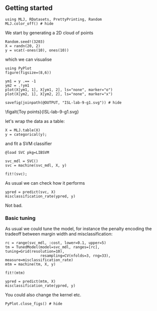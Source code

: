 <!--This file was generated, do not modify it.-->
## Getting started

```julia:ex1
using MLJ, RDatasets, PrettyPrinting, Random
MLJ.color_off() # hide
```

We start by generating a 2D cloud of points

```julia:ex2
Random.seed!(3203)
X = randn(20, 2)
y = vcat(-ones(10), ones(10))
```

which we can visualise

```julia:ex3
using PyPlot
figure(figsize=(8,6))

ym1 = y .== -1
ym2 = .!ym1
plot(X[ym1, 1], X[ym1, 2], ls="none", marker="o")
plot(X[ym2, 1], X[ym2, 2], ls="none", marker="x")

savefig(joinpath(@OUTPUT, "ISL-lab-9-g1.svg")) # hide
```

\figalt{Toy points}{ISL-lab-9-g1.svg}

let's wrap the data as a table:

```julia:ex4
X = MLJ.table(X)
y = categorical(y);
```

and fit a SVM classifier

```julia:ex5
@load SVC pkg=LIBSVM

svc_mdl = SVC()
svc = machine(svc_mdl, X, y)

fit!(svc);
```

As usual we can check how it performs

```julia:ex6
ypred = predict(svc, X)
misclassification_rate(ypred, y)
```

Not bad.

### Basic tuning

As usual we could tune the model, for instance the penalty encoding the tradeoff between margin width and misclassification:

```julia:ex7
rc = range(svc_mdl, :cost, lower=0.1, upper=5)
tm = TunedModel(model=svc_mdl, ranges=[rc], tuning=Grid(resolution=10),
                resampling=CV(nfolds=3, rng=33), measure=misclassification_rate)
mtm = machine(tm, X, y)

fit!(mtm)

ypred = predict(mtm, X)
misclassification_rate(ypred, y)
```

You could also change the kernel etc.

```julia:ex8
PyPlot.close_figs() # hide
```

